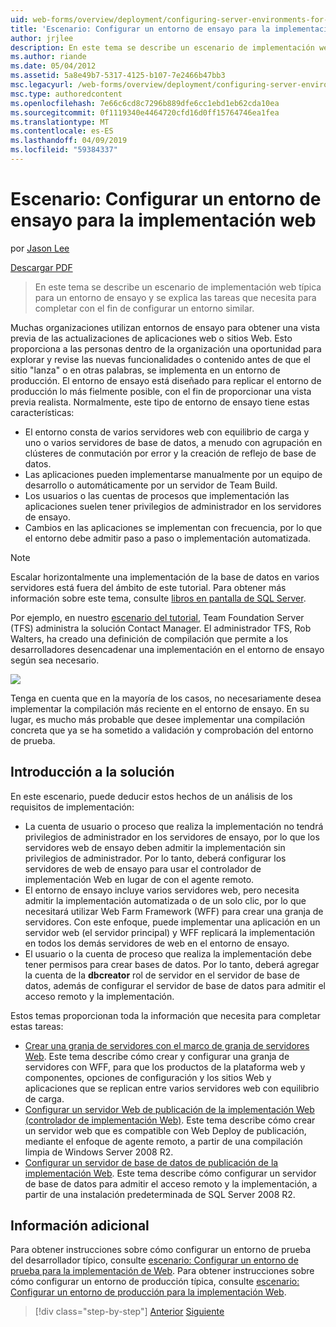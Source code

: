 ```yaml
---
uid: web-forms/overview/deployment/configuring-server-environments-for-web-deployment/scenario-configuring-a-staging-environment-for-web-deployment
title: 'Escenario: Configurar un entorno de ensayo para la implementación de Web | Microsoft Docs'
author: jrjlee
description: En este tema se describe un escenario de implementación web típica para un entorno de ensayo y se explica las tareas que necesita para completar con el fin de configurar un entorno similar...
ms.author: riande
ms.date: 05/04/2012
ms.assetid: 5a8e49b7-5317-4125-b107-7e2466b47bb3
msc.legacyurl: /web-forms/overview/deployment/configuring-server-environments-for-web-deployment/scenario-configuring-a-staging-environment-for-web-deployment
msc.type: authoredcontent
ms.openlocfilehash: 7e66c6cd8c7296b889dfe6cc1ebd1eb62cda10ea
ms.sourcegitcommit: 0f1119340e4464720cfd16d0ff15764746ea1fea
ms.translationtype: MT
ms.contentlocale: es-ES
ms.lasthandoff: 04/09/2019
ms.locfileid: "59384337"
---
```

# <a name="scenario-configuring-a-staging-environment-for-web-deployment"></a>Escenario: Configurar un entorno de ensayo para la implementación web

por [Jason Lee](https://github.com/jrjlee)

[Descargar PDF](https://msdnshared.blob.core.windows.net/media/MSDNBlogsFS/prod.evol.blogs.msdn.com/CommunityServer.Blogs.Components.WeblogFiles/00/00/00/63/56/8130.DeployingWebAppsInEnterpriseScenarios.pdf)

> En este tema se describe un escenario de implementación web típica para un entorno de ensayo y se explica las tareas que necesita para completar con el fin de configurar un entorno similar.


Muchas organizaciones utilizan entornos de ensayo para obtener una vista previa de las actualizaciones de aplicaciones web o sitios Web. Esto proporciona a las personas dentro de la organización una oportunidad para explorar y revise las nuevas funcionalidades o contenido antes de que el sitio "lanza" o en otras palabras, se implementa en un entorno de producción. El entorno de ensayo está diseñado para replicar el entorno de producción lo más fielmente posible, con el fin de proporcionar una vista previa realista. Normalmente, este tipo de entorno de ensayo tiene estas características:

- El entorno consta de varios servidores web con equilibrio de carga y uno o varios servidores de base de datos, a menudo con agrupación en clústeres de conmutación por error y la creación de reflejo de base de datos.
- Las aplicaciones pueden implementarse manualmente por un equipo de desarrollo o automáticamente por un servidor de Team Build.
- Los usuarios o las cuentas de procesos que implementación las aplicaciones suelen tener privilegios de administrador en los servidores de ensayo.
- Cambios en las aplicaciones se implementan con frecuencia, por lo que el entorno debe admitir paso a paso o implementación automatizada.

> [!NOTE]
> Escalar horizontalmente una implementación de la base de datos en varios servidores está fuera del ámbito de este tutorial. Para obtener más información sobre este tema, consulte [libros en pantalla de SQL Server](https://technet.microsoft.com/library/ms130214.aspx).


Por ejemplo, en nuestro [escenario del tutorial](../deploying-web-applications-in-enterprise-scenarios/enterprise-web-deployment-scenario-overview.md), Team Foundation Server (TFS) administra la solución Contact Manager. El administrador TFS, Rob Walters, ha creado una definición de compilación que permite a los desarrolladores desencadenar una implementación en el entorno de ensayo según sea necesario.

![](scenario-configuring-a-staging-environment-for-web-deployment/_static/image1.png)

Tenga en cuenta que en la mayoría de los casos, no necesariamente desea implementar la compilación más reciente en el entorno de ensayo. En su lugar, es mucho más probable que desee implementar una compilación concreta que ya se ha sometido a validación y comprobación del entorno de prueba.

## <a name="solution-overview"></a>Introducción a la solución

En este escenario, puede deducir estos hechos de un análisis de los requisitos de implementación:

- La cuenta de usuario o proceso que realiza la implementación no tendrá privilegios de administrador en los servidores de ensayo, por lo que los servidores web de ensayo deben admitir la implementación sin privilegios de administrador. Por lo tanto, deberá configurar los servidores de web de ensayo para usar el controlador de implementación Web en lugar de con el agente remoto.
- El entorno de ensayo incluye varios servidores web, pero necesita admitir la implementación automatizada o de un solo clic, por lo que necesitará utilizar Web Farm Framework (WFF) para crear una granja de servidores. Con este enfoque, puede implementar una aplicación en un servidor web (el servidor principal) y WFF replicará la implementación en todos los demás servidores de web en el entorno de ensayo.
- El usuario o la cuenta de proceso que realiza la implementación debe tener permisos para crear bases de datos. Por lo tanto, deberá agregar la cuenta de la **dbcreator** rol de servidor en el servidor de base de datos, además de configurar el servidor de base de datos para admitir el acceso remoto y la implementación.

Estos temas proporcionan toda la información que necesita para completar estas tareas:

- [Crear una granja de servidores con el marco de granja de servidores Web](creating-a-server-farm-with-the-web-farm-framework.md). Este tema describe cómo crear y configurar una granja de servidores con WFF, para que los productos de la plataforma web y componentes, opciones de configuración y los sitios Web y aplicaciones que se replican entre varios servidores web con equilibrio de carga.
- [Configurar un servidor Web de publicación de la implementación Web (controlador de implementación Web)](configuring-a-web-server-for-web-deploy-publishing-web-deploy-handler.md). Este tema describe cómo crear un servidor web que es compatible con Web Deploy de publicación, mediante el enfoque de agente remoto, a partir de una compilación limpia de Windows Server 2008 R2.
- [Configurar un servidor de base de datos de publicación de la implementación Web](configuring-a-database-server-for-web-deploy-publishing.md). Este tema describe cómo configurar un servidor de base de datos para admitir el acceso remoto y la implementación, a partir de una instalación predeterminada de SQL Server 2008 R2.

## <a name="further-reading"></a>Información adicional

Para obtener instrucciones sobre cómo configurar un entorno de prueba del desarrollador típico, consulte [escenario: Configurar un entorno de prueba para la implementación de Web](scenario-configuring-a-test-environment-for-web-deployment.md). Para obtener instrucciones sobre cómo configurar un entorno de producción típica, consulte [escenario: Configurar un entorno de producción para la implementación Web](scenario-configuring-a-production-environment-for-web-deployment.md).

> [!div class="step-by-step"]
> [Anterior](scenario-configuring-a-test-environment-for-web-deployment.md)
> [Siguiente](scenario-configuring-a-production-environment-for-web-deployment.md)
